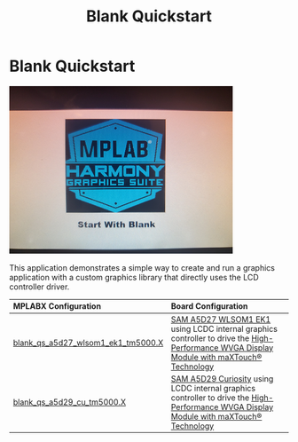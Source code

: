 ﻿---
parent: Example Applications
title: Blank Quickstart
nav_order: 1
---

# Blank Quickstart

![](./../../images/blank_quickstart.png)

This application demonstrates a simple way to create and run a graphics application with a custom graphics library that directly uses the LCD controller driver.

|MPLABX Configuration|Board Configuration|
|:-------------------|:------------------|
|[blank\_qs\_a5d27\_wlsom1\_ek1\_tm5000.X](./firmware/blank_qs_a5d27_wlsom1_ek1_tm5000.X/readme.md)| [SAM A5D27 WLSOM1 EK1](https://www.microchip.com/en-us/development-tool/DM320117) using LCDC internal graphics controller to drive the [High-Performance WVGA Display Module with maXTouch® Technology](https://www.microchip.com/DevelopmentTools/ProductDetails/PartNO/AC320005-5)|
|[blank\_qs\_a5d29\_cu\_tm5000.X](./firmware/blank_qs_a5d29_cu_tm5000.X/readme.md)| [SAM A5D29 Curiosity](https://www.microchip.com/en-us/development-tool/ev07r15a) using LCDC internal graphics controller to drive the [High-Performance WVGA Display Module with maXTouch® Technology](https://www.microchip.com/DevelopmentTools/ProductDetails/PartNO/AC320005-5)|
